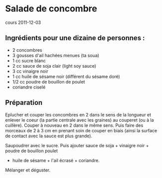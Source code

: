 # Salade de concombre 
cours 2011-12-03

## Ingrédients pour une dizaine de personnes :
* 2 concombres
* 3 gousses d'ail hachées menues (ta soua)
* 1 cc sucre blanc
* 2 cc sauce de soja clair (light soy sauce)
* 3 cc vinaigre noir
* 1 cc huile de sésame noir (différent du sésame doré)
* 1/2 cc poudre de bouillon de poulet
* coriandre ciselé

## Préparation
Eplucher et couper les concombres en 2 dans le sens de la longueur et enlever le coeur (la partie
centrale avec les graines) au couperet (ou à la cuillère). Couper à nouveau en 2 dans le même
sens. Puis faire des morceaux de 2 à 3 cm en prenant soin de couper en biais (ainsi la surface
de contact avec la sauce est plus grande).

Saupoudrer avec le sucre. Puis ajouter sauce de soja + vinaigre noir + poudre de bouillon poulet
+ huile de sésame + l'ail écrasé + coriandre.

Mélanger et déguster.
